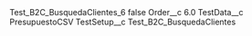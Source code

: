 <?xml version="1.0" encoding="UTF-8"?>
<CustomMetadata xmlns="http://soap.sforce.com/2006/04/metadata" xmlns:xsi="http://www.w3.org/2001/XMLSchema-instance" xmlns:xsd="http://www.w3.org/2001/XMLSchema">
    <label>Test_B2C_BusquedaClientes_6</label>
    <protected>false</protected>
    <values>
        <field>Order__c</field>
        <value xsi:type="xsd:double">6.0</value>
    </values>
    <values>
        <field>TestData__c</field>
        <value xsi:type="xsd:string">PresupuestoCSV</value>
    </values>
    <values>
        <field>TestSetup__c</field>
        <value xsi:type="xsd:string">Test_B2C_BusquedaClientes</value>
    </values>
</CustomMetadata>
